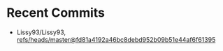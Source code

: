 # Recent Commits

<!-- START gadpp -->
- Lissy93/Lissy93, [refs/heads/master@fd81a4192a46bc8debd952b09b51e44af6f61395](https://github.com/Lissy93/Lissy93/commit/fd81a4192a46bc8debd952b09b51e44af6f61395)
